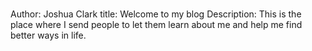 # ####
Author: Joshua Clark
title: Welcome to my blog
Description: This is the place where I send people to let them learn about me and help me find better ways in life.
